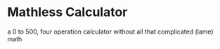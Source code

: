 # Mathless Calculator

a 0 to 500, four operation calculator without all that complicated (lame) math
